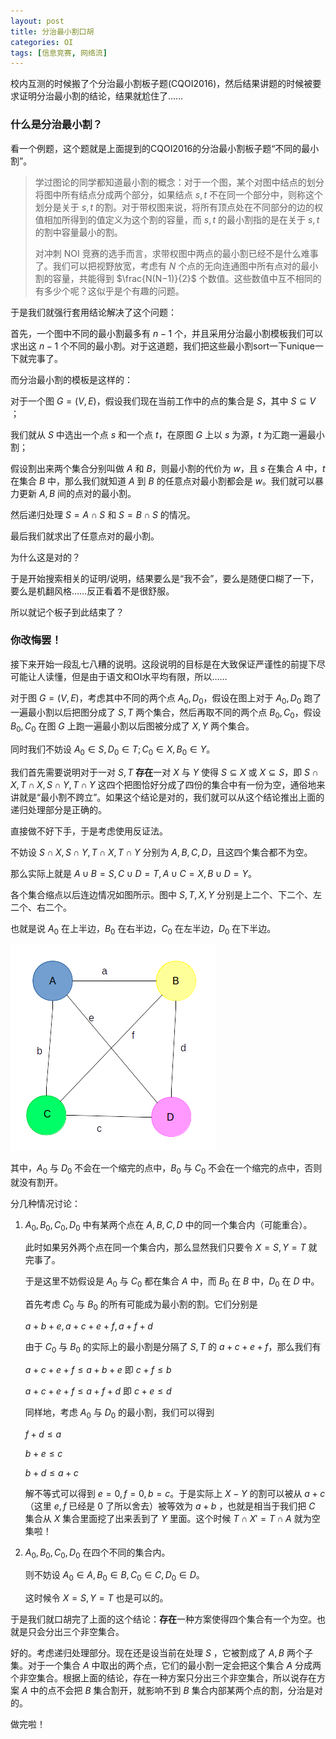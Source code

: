 ```yaml
---
layout: post
title: 分治最小割口胡
categories: OI
tags: [信息竞赛, 网络流]
---
```


校内互测的时候搬了个分治最小割板子题(CQOI2016)，然后结果讲题的时候被要求证明分治最小割的结论，结果就尬住了……

### 什么是分治最小割？

看一个例题，这个题就是上面提到的CQOI2016的分治最小割板子题“不同的最小割”。

> 学过图论的同学都知道最小割的概念：对于一个图，某个对图中结点的划分将图中所有结点分成两个部分，如果结点 $s,t$ 不在同一个部分中，则称这个划分是关于 $s,t$ 的割。对于带权图来说，将所有顶点处在不同部分的边的权值相加所得到的值定义为这个割的容量，而 $s,t$ 的最小割指的是在关于 $s,t$ 的割中容量最小的割。
>
>对冲刺 NOI 竞赛的选手而言，求带权图中两点的最小割已经不是什么难事了。我们可以把视野放宽，考虑有 $N$ 个点的无向连通图中所有点对的最小割的容量，共能得到 $\frac{N(N−1)}{2}$ 个数值。这些数值中互不相同的有多少个呢？这似乎是个有趣的问题。

于是我们就强行套用结论解决了这个问题：

首先，一个图中不同的最小割最多有 $n-1$ 个，并且采用分治最小割模板我们可以求出这 $n-1$ 个不同的最小割。对于这道题，我们把这些最小割sort一下unique一下就完事了。

而分治最小割的模板是这样的：

对于一个图 $G=(V,E)$，假设我们现在当前工作中的点的集合是 $S$，其中 $S\subseteq V$ ；

我们就从 $S$ 中选出一个点 $s$ 和一个点 $t$，在原图 $G$ 上以 $s$ 为源，$t$ 为汇跑一遍最小割；

假设割出来两个集合分别叫做 $A$ 和 $B$，则最小割的代价为 $w$，且 $s$ 在集合 $A$ 中，$t$ 在集合 $B$ 中，那么我们就知道 $A$ 到 $B$ 的任意点对最小割都会是 $w$。我们就可以暴力更新 $A,B$ 间的点对的最小割。

然后递归处理 $S=A\cap S$ 和 $S=B\cap S$ 的情况。

最后我们就求出了任意点对的最小割。

为什么这是对的？

于是开始搜索相关的证明/说明，结果要么是“我不会”，要么是随便口糊了一下，要么是机翻风格……反正看着不是很舒服。

所以就记个板子到此结束了？

### 你改悔罢！

接下来开始一段乱七八糟的说明。这段说明的目标是在大致保证严谨性的前提下尽可能让人读懂，但是由于语文和OI水平均有限，所以……

对于图 $G=(V,E)$，考虑其中不同的两个点 $A_0,D_0$，假设在图上对于 $A_0,D_0$ 跑了一遍最小割以后把图分成了 $S,T$ 两个集合，然后再取不同的两个点 $B_0,C_0$，假设 $B_0,C_0$ 在图 $G$ 上跑一遍最小割以后图被分成了 $X,Y$ 两个集合。

同时我们不妨设 $A_0\in S,D_0\in T;C_0\in X, B_0\in Y$。

我们首先需要说明对于一对 $S,T$ **存在**一对 $X$ 与 $Y$ 使得 $S\subseteq X$ 或 $X\subseteq S$，即 $S\cap X,T\cap X,S\cap Y,T\cap Y$ 这四个把图恰好分成了四份的集合中有一份为空，通俗地来讲就是“最小割不跨立”。如果这个结论是对的，我们就可以从这个结论推出上面的递归处理部分是正确的。

直接做不好下手，于是考虑使用反证法。

不妨设 $S\cap X,S\cap Y,T\cap X,T\cap Y$ 分别为 $A,B,C,D$，且这四个集合都不为空。

那么实际上就是 $A\cup B=S,C\cup D=T,A\cup C=X,B\cup D=Y$。

各个集合缩点以后连边情况如图所示。图中 $S,T,X,Y$ 分别是上二个、下二个、左二个、右二个。

也就是说 $A_0$ 在上半边，$B_0$ 在右半边，$C_0$ 在左半边，$D_0$ 在下半边。

![[pic1]](/images/2018-03-21-s1.png)

其中，$A_0$ 与 $D_0$ 不会在一个缩完的点中，$B_0$ 与 $C_0$ 不会在一个缩完的点中，否则就没有割开。

分几种情况讨论：

1. $A_0,B_0,C_0,D_0$ 中有某两个点在 $A,B,C,D$ 中的同一个集合内（可能重合）。

   此时如果另外两个点在同一个集合内，那么显然我们只要令 $X=S,Y=T$ 就完事了。

   于是这里不妨假设是 $A_0$ 与 $C_0$ 都在集合 $A$ 中，而 $B_0$ 在 $B$ 中，$D_0$ 在 $D$ 中。

   首先考虑 $C_0$ 与 $B_0$ 的所有可能成为最小割的割。它们分别是

   $a+b+e,a+c+e+f,a+f+d$

   由于 $C_0$ 与 $B_0$ 的实际上的最小割是分隔了 $S,T$ 的 $a+c+e+f$，那么我们有

   $a+c+e+f\le a+b+e$ 即 $c+f\le b$

   $a+c+e+f\le a+f+d$ 即 $c+e\le d$

   同样地，考虑 $A_0$ 与 $D_0$ 的最小割，我们可以得到

   $f+d\le a$

   $b+e\le c$

   $b+d\le a+c$

   解不等式可以得到 $e=0,f=0,b=c$。于是实际上 $X-Y$ 的割可以被从 $a+c$（这里 $e,f$ 已经是 $0$ 了所以舍去）被等效为 $a+b$ ，也就是相当于我们把 $C$ 集合从 $X$ 集合里面挖了出来丢到了 $Y$ 里面。这个时候 $T\cap X'=T\cap A$ 就为空集啦！

2. $A_0,B_0,C_0,D_0$ 在四个不同的集合内。

   则不妨设 $A_0\in A,B_0\in B,C_0\in C,D_0\in D$。

   这时候令 $X=S,Y=T$ 也是可以的。

于是我们就口胡完了上面的这个结论：**存在**一种方案使得四个集合有一个为空。也就是只会分出三个非空集合。

好的。考虑递归处理部分。现在还是设当前在处理 $S$ ，它被割成了 $A,B$ 两个子集。对于一个集合 $A$ 中取出的两个点，它们的最小割一定会把这个集合 $A$ 分成两个非空集合。根据上面的结论，存在一种方案只分出三个非空集合，所以说存在方案 $A$ 中的点不会把 $B$ 集合割开，就影响不到 $B$ 集合内部某两个点的割，分治是对的。

做完啦！